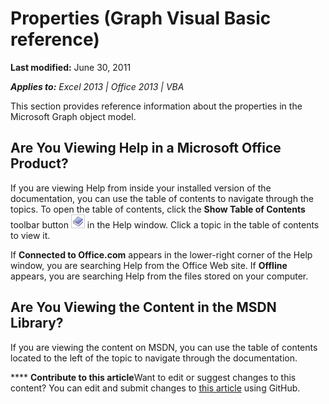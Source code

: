 
# Properties (Graph Visual Basic reference)

 **Last modified:** June 30, 2011

 _**Applies to:** Excel 2013 | Office 2013 | VBA_

This section provides reference information about the properties in the Microsoft Graph object model.


## Are You Viewing Help in a Microsoft Office Product?

If you are viewing Help from inside your installed version of the documentation, you can use the table of contents to navigate through the topics. To open the table of contents, click the  **Show Table of Contents** toolbar button
![](images/osHelpShowTOCButton_ZA10250063.gif) in the Help window. Click a topic in the table of contents to view it.

If  **Connected to Office.com** appears in the lower-right corner of the Help window, you are searching Help from the Office Web site. If **Offline** appears, you are searching Help from the files stored on your computer.


## Are You Viewing the Content in the MSDN Library?

If you are viewing the content on MSDN, you can use the table of contents located to the left of the topic to navigate through the documentation.


****   **Contribute to this article**Want to edit or suggest changes to this content? You can edit and submit changes to  [this article](https://github.com/jhershey00/VBA_Excel_Test/OpenXMLCon/articles/8cb6a0e5-76e9-89fd-ca96-9b7ff4cefe0d.md) using GitHub.

